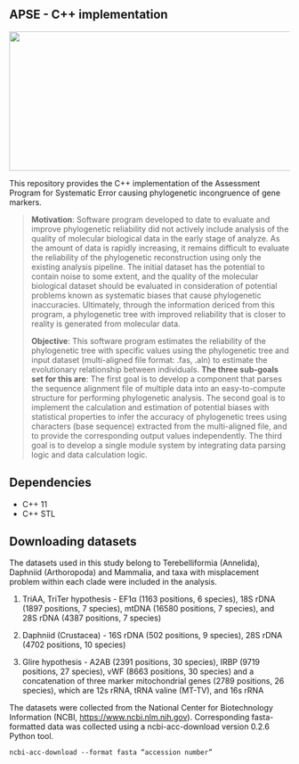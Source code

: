 ## APSE - C++ implementation
<img src="https://user-images.githubusercontent.com/37526521/154415881-271124f1-f514-4815-a5df-dccb5faffcba.png" width=530 height=250>

This repository provides the C++ implementation of the Assessment Program for Systematic Error causing phylogenetic incongruence of gene markers.
>**Motivation**: Software program developed to date to evaluate and improve phylogenetic reliability did not actively include analysis of the quality of molecular biological data in the early stage of analyze. As the amount of data is rapidly increasing, it remains difficult to evaluate the reliability of the phylogenetic reconstruction using only the existing analysis pipeline. The initial dataset has the potential to contain noise to some extent, and the quality of the molecular biological dataset should be evaluated in consideration of potential problems known as systematic biases that cause phylogenetic inaccuracies. Ultimately, through the information dericed from this program, a phylogenetic tree with improved reliability that is closer to reality is generated from molecular data.
>
>**Objective**: This software program estimates the reliability of the phylogenetic tree with specific values using the phylogenetic tree and input dataset (multi-aligned file format: .fas, .aln) to estimate the evolutionary relationship between individuals. **The three sub-goals set for this are**: The first goal is to develop a component that parses the sequence alignment file of multiple data into an easy-to-compute structure for performing phylogenetic analysis. The second goal is to implement the calculation and estimation of potential biases with statistical properties to infer the accuracy of phylogenetic trees using characters (base sequence) extracted from the multi-aligned file, and to provide the corresponding output values independently. The third goal is to develop a single module system by integrating data parsing logic and data calculation logic.

## Dependencies
+ C++ 11
+ C++ STL

## Downloading datasets
The datasets used in this study belong to Terebelliformia (Annelida), Daphniid (Arthoropoda) and Mammalia, and taxa with misplacement problem within each clade were included in the analysis.

1. TriAA, TriTer hypothesis - EF1α (1163 positions, 6 species), 18S rDNA (1897 positions, 7 species), mtDNA (16580 positions, 7 species), and 28S rDNA (4387 positions, 7 species)

2. Daphniid (Crustacea) - 16S rDNA (502 positions, 9 species), 28S rDNA (4702 positions, 10 species)

3. Glire hypothesis - A2AB (2391 positions, 30 species), IRBP (9719 positions, 27 species), vWF (8663 positions, 30 species) and a concatenation of three marker mitochondrial genes (2789 positions, 26 species), which are 12s rRNA, tRNA valine (MT-TV), and 16s rRNA

The datasets were collected from the National Center for Biotechnology Information (NCBI, https://www.ncbi.nlm.nih.gov). Corresponding fasta-formatted data was collected using a ncbi-acc-download version 0.2.6 Python tool.
<pre><code>ncbi-acc-download --format fasta “accession number”</code></pre>



